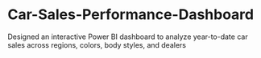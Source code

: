 # Car-Sales-Performance-Dashboard
Designed an interactive Power BI dashboard to analyze year-to-date car sales across regions, colors, body styles, and dealers
